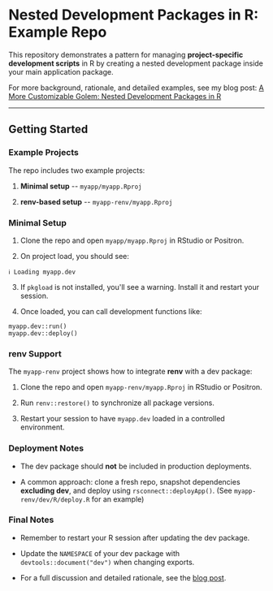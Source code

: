 # Nested Development Packages in R: Example Repo

This repository demonstrates a pattern for managing **project-specific
development scripts** in R by creating a nested development package inside your
main application package.

For more background, rationale, and detailed examples, see my blog post:
[A More Customizable Golem: Nested Development Packages in R](http://www.kylehusmann.com/posts/2025/r-nested-development-packages)

---

## Getting Started

### Example Projects

The repo includes two example projects:

1.  **Minimal setup** -- `myapp/myapp.Rproj`

2.  **renv-based setup** -- `myapp-renv/myapp.Rproj`

### Minimal Setup

1.  Clone the repo and open `myapp/myapp.Rproj` in RStudio or Positron.

2.  On project load, you should see:

```
ℹ Loading myapp.dev
```

3.  If `pkgload` is not installed, you'll see a warning. Install it and restart
    your session.

4.  Once loaded, you can call development functions like:

```
myapp.dev::run()
myapp.dev::deploy()

```

### renv Support

The `myapp-renv` project shows how to integrate **renv** with a dev package:

1.  Clone the repo and open `myapp-renv/myapp.Rproj` in RStudio or Positron.

2.  Run `renv::restore()` to synchronize all package versions.

3.  Restart your session to have `myapp.dev` loaded in a controlled environment.

### Deployment Notes

- The dev package should **not** be included in production deployments.

- A common approach: clone a fresh repo, snapshot dependencies **excluding
  dev**, and deploy using `rsconnect::deployApp()`. (See
  `myapp-renv/dev/R/deploy.R` for an example)

### Final Notes

- Remember to restart your R session after updating the dev package.

- Update the `NAMESPACE` of your dev package with `devtools::document("dev")`
  when changing exports.

- For a full discussion and detailed rationale, see the
  [blog post](http://www.kylehusmann.com/posts/2025/r-nested-development-packages).
